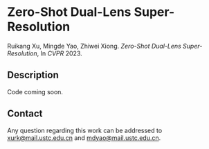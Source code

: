 Zero-Shot Dual-Lens Super-Resolution
====
Ruikang Xu, Mingde Yao, Zhiwei Xiong. *Zero-Shot Dual-Lens Super-Resolution*, In *CVPR* 2023. <br/>


## Description
Code coming soon.


## Contact
Any question regarding this work can be addressed to xurk@mail.ustc.edu.cn and mdyao@mail.ustc.edu.cn.
